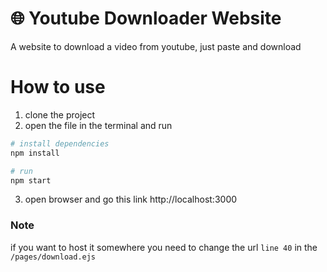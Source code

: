 # 🌐 Youtube Downloader Website
A website to download a video from youtube, just paste and download

# How to use 
1. clone the project
2. open the file in the terminal and run
```bash
# install dependencies
npm install

# run 
npm start
```
3. open browser and go this link http://localhost:3000

### Note
if you want to host it somewhere you need to change the url `line 40` in the `/pages/download.ejs`
